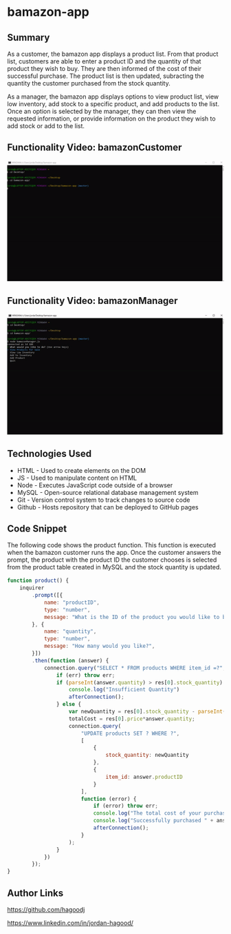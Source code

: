 # bamazon-app

## Summary
As a customer, the bamazon app displays a product list. From that product list, customers are able to enter a product ID and the quantity of that product they wish to buy. They are then informed of the cost of their successful purchase. The product list is then updated, subracting the quantity the customer purchased from the stock quantity.  

As a manager, the bamazon app displays options to view product list, view low inventory, add stock to a specific product, and add products to the list. Once an option is selected by the manager, they can then view the requested information, or provide information on the product they wish to add stock or add to the list. 

## Functionality Video: bamazonCustomer
![video](./bamazonCustomer.gif)

## Functionality Video: bamazonManager
![video](./bamazonManager.gif)

## Technologies Used 
- HTML - Used to create elements on the DOM
- JS - Used to manipulate content on HTML
- Node - Executes JavaScript code outside of a browser
- MySQL - Open-source relational database management system
- Git - Version control system to track changes to source code
- Github - Hosts repository that can be deployed to GitHub pages

## Code Snippet
The following code shows the product function. This function is executed when the bamazon customer runs the app. Once the customer answers the prompt, the product with the product ID the customer chooses is selected from the product table created in MySQL and the stock quantity is updated.
```js
function product() {
    inquirer
        .prompt([{
            name: "productID",
            type: "number",
            message: "What is the ID of the product you would like to buy?",
        }, {
            name: "quantity",
            type: "number",
            message: "How many would you like?",
        }])
        .then(function (answer) {
            connection.query("SELECT * FROM products WHERE item_id =?", [parseInt(answer.productID)], function (err, res) {
                if (err) throw err;
                if (parseInt(answer.quantity) > res[0].stock_quantity) {
                    console.log("Insufficient Quantity")
                    afterConnection();
                } else {
                    var newQuantity = res[0].stock_quantity - parseInt(answer.quantity);
                    totalCost = res[0].price*answer.quantity;
                    connection.query(
                        "UPDATE products SET ? WHERE ?",
                        [
                            {
                                stock_quantity: newQuantity
                            },
                            {
                                item_id: answer.productID
                            }
                        ],
                        function (error) {
                            if (error) throw err;
                            console.log("The total cost of your purchase is $" + totalCost)
                            console.log("Successfully purchased " + answer.quantity + " " + res[0].product_name)
                            afterConnection();
                        }
                    );
                }
            })
        });
}
```

## Author Links
https://github.com/hagoodj

https://www.linkedin.com/in/jordan-hagood/
